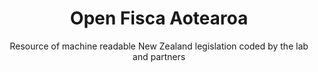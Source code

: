 ---
agency: Service Innovation Lab
title: Open Fisca Aotearoa
subtitle: Resource of machine readable New Zealand legislation coded by the lab and partners
permalink:
excerpt: Resource of machine readable New Zealand legislation coded by the lab and partners
image: /assets/img/projects/
image_accessibility:
image_icon:
tag: Open Fisca
expiration_date:
redirect_to: https://github.com/ServiceInnovationLab/openfisca-aotearoa
project_url: "[]()"
learn_more:
resources:
quote:
external_url: https://github.com/ServiceInnovationLab/openfisca-aotearoa
external_link_title: GitHub
---